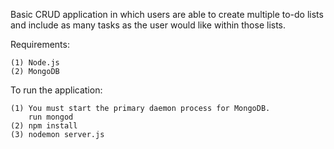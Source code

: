 Basic CRUD application in which users are able to create multiple to-do lists and include as many tasks as the user would like within those lists.

Requirements:

    (1) Node.js
    (2) MongoDB

To run the application:

    (1) You must start the primary daemon process for MongoDB.
        run mongod
    (2) npm install
    (3) nodemon server.js


